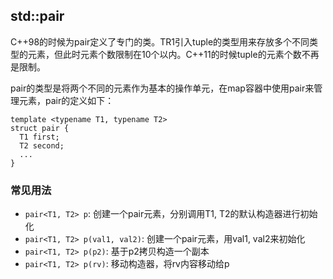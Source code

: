 ## std::pair

C++98的时候为pair定义了专门的类。TR1引入tuple的类型用来存放多个不同类型的元素，但此时元素个数限制在10个以内。C++11的时候tuple的元素个数不再是限制。

pair的类型是将两个不同的元素作为基本的操作单元，在map容器中使用pair来管理元素，pair的定义如下：

```
template <typename T1, typename T2>
struct pair {
  T1 first;
  T2 second;
  ...
}
```

### 常见用法

- `pair<T1, T2> p`: 创建一个pair元素，分别调用T1, T2的默认构造器进行初始化
- `pair<T1, T2> p(val1, val2)`: 创建一个pair元素，用val1, val2来初始化
- `pair<T1, T2> p(p2)`: 基于p2拷贝构造一个副本
- `pair<T1, T2> p(rv)`: 移动构造器，将rv内容移动给p
